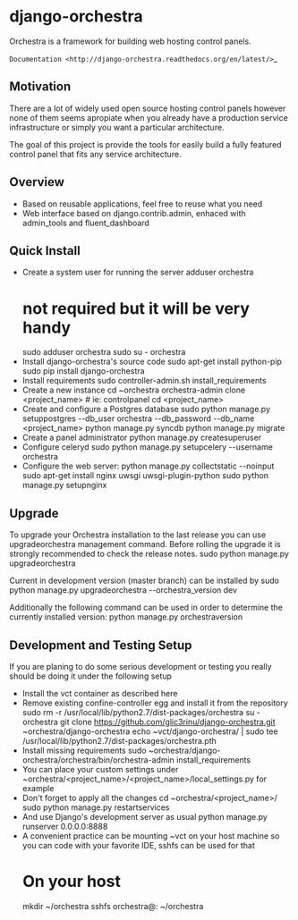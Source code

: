 django-orchestra
================

Orchestra is a framework for building web hosting control panels.

`Documentation <http://django-orchestra.readthedocs.org/en/latest/>`_


Motivation
----------
There are a lot of widely used open source hosting control panels however none of them seems apropiate when you already have a production service infrastructure or simply you want a particular architecture.

The goal of this project is provide the tools for easily build a fully featured control panel that fits any service architecture.


Overview
--------
* Based on reusable applications, feel free to reuse what you need
* Web interface based on django.contrib.admin, enhaced with admin_tools and fluent_dashboard


Quick Install
-------------
- Create a system user for running the server
    adduser orchestra
    # not required but it will be very handy
    sudo adduser orchestra sudo
    su - orchestra
- Install django-orchestra's source code
    sudo apt-get install python-pip
    sudo pip install django-orchestra
- Install requirements
    sudo controller-admin.sh install_requirements
- Create a new instance
    cd ~orchestra
    orchestra-admin clone <project_name> # ie: controlpanel
    cd <project_name>
- Create and configure a Postgres database
    sudo python manage.py setuppostgres --db_user orchestra --db_password <password> --db_name <project_name>
    python manage.py syncdb
    python manage.py migrate
- Create a panel administrator
    python manage.py createsuperuser
- Configure celeryd
    sudo python manage.py setupcelery --username orchestra
- Configure the web server:
    python manage.py collectstatic --noinput
    sudo apt-get install nginx uwsgi uwsgi-plugin-python
    sudo python manage.py setupnginx


Upgrade
-------
To upgrade your Orchestra installation to the last release you can use upgradeorchestra management command. Before rolling the upgrade it is strongly recommended to check the release notes.
    sudo python manage.py upgradeorchestra

Current in development version (master branch) can be installed by
    sudo python manage.py upgradeorchestra --orchestra_version dev

Additionally the following command can be used in order to determine the currently installed version:
    python manage.py orchestraversion



Development and Testing Setup
-----------------------------
If you are planing to do some serious development or testing you really should be doing it under the following setup

- Install the vct container as described here
- Remove existing confine-controller egg and install it from the repository
    sudo rm -r /usr/local/lib/python2.7/dist-packages/orchestra
    su - orchestra
    git clone https://github.com/glic3rinu/django-orchestra.git ~orchestra/django-orchestra
    echo ~vct/django-orchestra/ | sudo tee /usr/local/lib/python2.7/dist-packages/orchestra.pth
- Install missing requirements
    sudo ~orchestra/django-orchestra/orchestra/bin/orchestra-admin install_requirements
- You can place your custom settings under ~orchestra/<project_name>/<project_name>/local_settings.py for example
- Don't forget to apply all the changes
    cd ~orchestra/<project_name>/
    sudo python manage.py restartservices
- And use Django's development server as usual
    python manage.py runserver 0.0.0.0:8888
- A convenient practice can be mounting ~vct on your host machine so you can code with your favorite IDE, sshfs can be used for that
    # On your host
    mkdir ~<user>/orchestra
    sshfs orchestra@<container-ip>: ~<user>/orchestra
